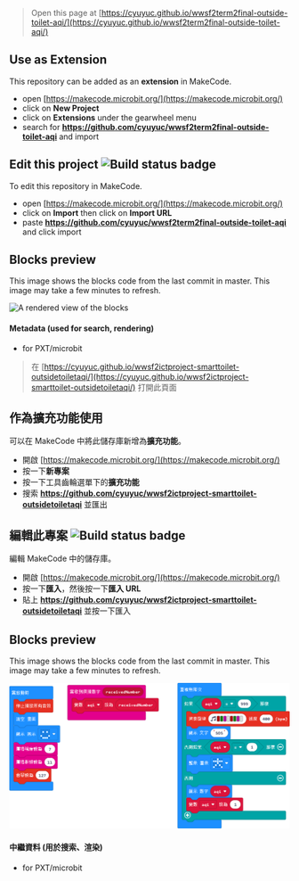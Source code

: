 
> Open this page at [https://cyuyuc.github.io/wwsf2term2final-outside-toilet-aqi/](https://cyuyuc.github.io/wwsf2term2final-outside-toilet-aqi/)

## Use as Extension

This repository can be added as an **extension** in MakeCode.

* open [https://makecode.microbit.org/](https://makecode.microbit.org/)
* click on **New Project**
* click on **Extensions** under the gearwheel menu
* search for **https://github.com/cyuyuc/wwsf2term2final-outside-toilet-aqi** and import

## Edit this project ![Build status badge](https://github.com/cyuyuc/wwsf2term2final-outside-toilet-aqi/workflows/MakeCode/badge.svg)

To edit this repository in MakeCode.

* open [https://makecode.microbit.org/](https://makecode.microbit.org/)
* click on **Import** then click on **Import URL**
* paste **https://github.com/cyuyuc/wwsf2term2final-outside-toilet-aqi** and click import

## Blocks preview

This image shows the blocks code from the last commit in master.
This image may take a few minutes to refresh.

![A rendered view of the blocks](https://github.com/cyuyuc/wwsf2term2final-outside-toilet-aqi/raw/master/.github/makecode/blocks.png)

#### Metadata (used for search, rendering)

* for PXT/microbit
<script src="https://makecode.com/gh-pages-embed.js"></script><script>makeCodeRender("{{ site.makecode.home_url }}", "{{ site.github.owner_name }}/{{ site.github.repository_name }}");</script>



> 在 [https://cyuyuc.github.io/wwsf2ictproject-smarttoilet-outsidetoiletaqi/](https://cyuyuc.github.io/wwsf2ictproject-smarttoilet-outsidetoiletaqi/) 打開此頁面

## 作為擴充功能使用

可以在 MakeCode 中將此儲存庫新增為**擴充功能**。

* 開啟 [https://makecode.microbit.org/](https://makecode.microbit.org/)
* 按一下**新專案**
* 按一下工具齒輪選單下的**擴充功能**
* 搜索 **https://github.com/cyuyuc/wwsf2ictproject-smarttoilet-outsidetoiletaqi** 並匯出

## 編輯此專案 ![Build status badge](https://github.com/cyuyuc/wwsf2ictproject-smarttoilet-outsidetoiletaqi/workflows/MakeCode/badge.svg)

編輯 MakeCode 中的儲存庫。

* 開啟 [https://makecode.microbit.org/](https://makecode.microbit.org/)
* 按一下**匯入**，然後按一下**匯入 URL**
* 貼上 **https://github.com/cyuyuc/wwsf2ictproject-smarttoilet-outsidetoiletaqi** 並按一下匯入

## Blocks preview

This image shows the blocks code from the last commit in master.
This image may take a few minutes to refresh.

![A rendered view of the blocks](https://github.com/cyuyuc/wwsf2ictproject-smarttoilet-outsidetoiletaqi/raw/master/.github/makecode/blocks.png)

#### 中繼資料 (用於搜索、渲染)

* for PXT/microbit
<script src="https://makecode.com/gh-pages-embed.js"></script><script>makeCodeRender("{{ site.makecode.home_url }}", "{{ site.github.owner_name }}/{{ site.github.repository_name }}");</script>
